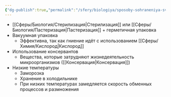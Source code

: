 ```yaml
---
{"dg-publish":true,"permalink":"/sfery/biologiya/sposoby-sohraneniya-svezhesti-produktov/","tags":["Общаябиология"]}
---
```


- [[Сферы/Биология/Стерилизация\|Стерилизация]] или [[Сферы/Биология/Пастеризация\|Пастеризация]] + герметичная упаковка
- Вакуумная упаковка
	- Эффективна, так как гниение идёт с использованием [[Сферы/Химия/Кислород\|Кислород]]
- Использование консервантов 
	- Вещества, которые затрудняют жизнедеятельность микроорганизмов ([[Консервация\|Консервация]])
- Низкие температуры 
	- Заморозка
	- Хранение в холодильнике
	- При низких температурах замедляется скорость обменных процессов и размножения